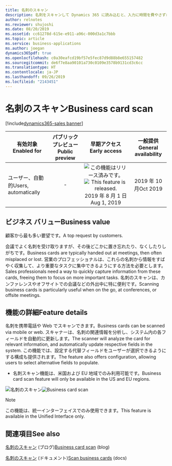 ```yaml
---
title: 名刺のスキャン
description: 名刺をスキャンして Dynamics 365 に読み込むと、入力に時間を費やさずにすみます。
author: relnotes
ms.reviewer: shujoshi
ms.date: 08/20/2019
ms.assetid: cc61278d-615e-e911-a96c-000d3a1c7bbb
ms.topic: article
ms.service: business-applications
ms.author: joegan
dynamics365pdf: true
ms.openlocfilehash: c0a30eafcd19bf57e5fec87d9d88b8e655157482
ms.sourcegitcommit: de6f7e8aa90101a730c0109e3578b9131cd3c6cc
ms.translationtype: HT
ms.contentlocale: ja-JP
ms.lasthandoff: 09/26/2019
ms.locfileid: "2143451"
---
```

# <a name="business-card-scan"></a><span data-ttu-id="f197e-103">名刺のスキャン</span><span class="sxs-lookup"><span data-stu-id="f197e-103">Business card scan</span></span>
[!include[dynamics365-sales banner](../includes/dynamics365-sales.md)]

| <span data-ttu-id="f197e-104">有効対象</span><span class="sxs-lookup"><span data-stu-id="f197e-104">Enabled for</span></span>    |  <span data-ttu-id="f197e-105">パブリック プレビュー</span><span class="sxs-lookup"><span data-stu-id="f197e-105">Public preview</span></span> | <span data-ttu-id="f197e-106">早期アクセス</span><span class="sxs-lookup"><span data-stu-id="f197e-106">Early access</span></span> | <span data-ttu-id="f197e-107">一般提供</span><span class="sxs-lookup"><span data-stu-id="f197e-107">General availability</span></span> | 
| ---------- | :----------: |:----------: |:----------: |
|<span data-ttu-id="f197e-108">ユーザー、自動的</span><span class="sxs-lookup"><span data-stu-id="f197e-108">Users, automatically</span></span>|-|<span data-ttu-id="f197e-109">![この機能はリリース済みです。](/dynamics365-release-plan/media/green-checkmark.png "この機能はリリース済みです。")</span><span class="sxs-lookup"><span data-stu-id="f197e-109">![This feature is released.](/dynamics365-release-plan/media/green-checkmark.png "This feature is released.")</span></span> <span data-ttu-id="f197e-110">2019 年 8 月 1 日</span><span class="sxs-lookup"><span data-stu-id="f197e-110">Aug 1, 2019</span></span>| <span data-ttu-id="f197e-111">2019 年 10 月</span><span class="sxs-lookup"><span data-stu-id="f197e-111">Oct 2019</span></span>|


## <a name="business-value"></a><span data-ttu-id="f197e-112">ビジネス バリュー</span><span class="sxs-lookup"><span data-stu-id="f197e-112">Business value</span></span>
<!-- bv start -->
<span data-ttu-id="f197e-113">顧客から最も多い要望です。</span><span class="sxs-lookup"><span data-stu-id="f197e-113">A top request by customers.</span></span> 

<span data-ttu-id="f197e-114">会議でよく名刺を受け取りますが、その後どこかに置き忘れたり、なくしたりしがちです。</span><span class="sxs-lookup"><span data-stu-id="f197e-114">Business cards are typically handed out at meetings, then often misplaced or lost.</span></span> <span data-ttu-id="f197e-115">営業のプロフェッショナルは、これらの名刺から情報をすばやく収集して、より重要なタスクに集中できるようにする方法を必要とします。</span><span class="sxs-lookup"><span data-stu-id="f197e-115">Sales professionals need a way to quickly capture information from these cards, freeing them to focus on more important tasks.</span></span> <span data-ttu-id="f197e-116">名刺のスキャンは、カンファレンスやオフサイトでの会議などの外出中に特に便利です。</span><span class="sxs-lookup"><span data-stu-id="f197e-116">Scanning business cards is particularly useful when on the go, at conferences, or offsite meetings.</span></span>
<!-- bv end -->



## <a name="feature-details"></a><span data-ttu-id="f197e-117">機能の詳細</span><span class="sxs-lookup"><span data-stu-id="f197e-117">Feature details</span></span>
<!--feature detail start -->
<span data-ttu-id="f197e-118">名刺を携帯電話や Web でスキャンできます。</span><span class="sxs-lookup"><span data-stu-id="f197e-118">Business cards can be scanned via mobile or web.</span></span> <span data-ttu-id="f197e-119">スキャナーは、名刺の関連情報を分析し、システム内の各フィールドを自動的に更新します。</span><span class="sxs-lookup"><span data-stu-id="f197e-119">The scanner will analyze the card for relevant information, and automatically update respective fields in the system.</span></span> <span data-ttu-id="f197e-120">この機能では、設定する代替フィールドをユーザーが選択できるようにする構成も提供されます。</span><span class="sxs-lookup"><span data-stu-id="f197e-120">The feature also offers configuration, allowing users to select alternative fields to populate.</span></span>

- <span data-ttu-id="f197e-121">名刺スキャン機能は、米国および EU 地域でのみ利用可能です。</span><span class="sxs-lookup"><span data-stu-id="f197e-121">Business card scan feature will only be available in the US and EU regions.</span></span>
<!--feature detail end -->

<span data-ttu-id="f197e-122">![名刺のスキャン](media/BusinessCardScan_Mockups.png "名刺のスキャン")</span><span class="sxs-lookup"><span data-stu-id="f197e-122">![Business card scan](media/BusinessCardScan_Mockups.png "Business card scan")</span></span>
<!-- Picture 1 -->

> [!NOTE]
> <span data-ttu-id="f197e-123">この機能は、統一インターフェイスでのみ使用できます。</span><span class="sxs-lookup"><span data-stu-id="f197e-123">This feature is available in the Unified Interface only.</span></span>









## <a name="see-also"></a><span data-ttu-id="f197e-124">関連項目</span><span class="sxs-lookup"><span data-stu-id="f197e-124">See also</span></span>

<span data-ttu-id="f197e-125">[名刺のスキャン](https://docs.microsoft.com/dynamics365-release-plan/2019wave2/dynamics365-sales/business-card-scan) (ブログ)</span><span class="sxs-lookup"><span data-stu-id="f197e-125">[Business card scan](https://docs.microsoft.com/dynamics365-release-plan/2019wave2/dynamics365-sales/business-card-scan) (blog)</span></span>

<span data-ttu-id="f197e-126">[名刺のスキャン](https://docs.microsoft.com/dynamics365/customer-engagement/sales-enterprise/scan-business-cards) (ドキュメント)</span><span class="sxs-lookup"><span data-stu-id="f197e-126">[Scan business cards](https://docs.microsoft.com/dynamics365/customer-engagement/sales-enterprise/scan-business-cards) (docs)</span></span>
